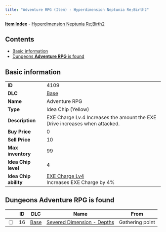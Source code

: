 ```yaml
---
title: "Adventure RPG (Item) - Hyperdimension Neptunia Re;Birth2"
---
```


[**Item Index**](/neptunia/rb2/item/index.html) - [Hyperdimension Neptunia Re;Birth2](/neptunia/rb2)

## Contents

- [Basic information](#basic-information)
- [Dungeons **Adventure RPG** is found](#dungeons-adventure-rpg-is-found)

## Basic information

|   |   |
| -- | -- |
| **ID** | 4109 |
| **DLC** | [Base](/neptunia/rb2/dlc/0-base.html) |
| **Name** | Adventure RPG |
| **Type** | Idea Chip (Yellow) |
| **Description** | EXE Charge Lv.4 Increases the amount the EXE Drive increases when attacked. |
| **Buy Price** | 0 |
| **Sell Price** | 10 |
| **Max inventory** | 99 |
| **Idea Chip level** | 4 |
| **Idea Chip ability** | [EXE Charge Lv4](/neptunia/rb2/ability/0-9508-exe-charge-lv4.html)<br />Increases EXE Charge by 4% |

## Dungeons **Adventure RPG** is found

|    | ID | DLC | Name | From |
| -- | -- | --- | ---- | ---- |
| <input type="checkbox" id="rb2-dungeon-0-16" class="trackbox" /> | 16 | [Base](/neptunia/rb2/dlc/0-base.html) | [Severed Dimension - Depths](/neptunia/rb2/dungeon/0-16-severed-dimension-depths.html) | Gathering point |